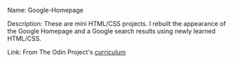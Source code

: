 Name:
Google-Homepage

Description:
These are mini HTML/CSS projects. I rebuilt the appearance of the Google Homepage and a Google search results using newly learned HTML/CSS.

Link:
From The Odin Project's [curriculum](http://www.theodinproject.com/courses/web-development-101/lessons/html-css)